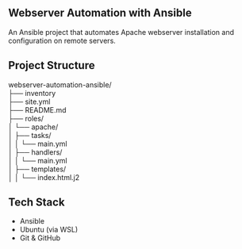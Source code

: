 ## Webserver Automation with Ansible

An Ansible project that automates Apache webserver installation and configuration on remote servers.

## Project Structure
webserver-automation-ansible/<br>
├── inventory<br>
├── site.yml<br>
├── README.md<br>
├── roles/<br>
│   └── apache/<br>
│       ├── tasks/<br>
│       │   └── main.yml<br>
│       ├── handlers/<br>
│       │   └── main.yml<br>
│       ├── templates/<br>
│       │   └── index.html.j2<br>

## Tech Stack
- Ansible
- Ubuntu (via WSL)
- Git & GitHub
